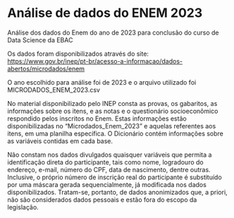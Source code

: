 # Análise de dados do ENEM 2023

Análise dos dados do Enem do ano de 2023 para conclusão do curso de Data Science da EBAC

Os dados foram disponibilizados através do site: https://www.gov.br/inep/pt-br/acesso-a-informacao/dados-abertos/microdados/enem

O ano escolhido para análise foi de 2023 e o arquivo utilizado foi MICRODADOS_ENEM_2023.csv

No material disponibilizado pelo INEP consta as provas, os gabaritos, as informações sobre os itens, e as notas e o questionário socioeconômico respondido pelos inscritos no Enem. Estas informações estão disponibilizadas no “Microdados_Enem_2023” e aquelas referentes aos itens, em uma planilha específica. O Dicionário contém informações sobre as variáveis contidas em cada base.

Não constam nos dados divulgados quaisquer variáveis que permita a identificação direta do participante, tais como nome, logradouro do endereço, e-mail, número do CPF, data de nascimento, dentre outras. Inclusive, o próprio número de inscrição real do participante é substituído por uma máscara gerada sequencialmente, já modificada nos dados disponibilizados. Tratam-se, portanto, de dados anonimizados que, a priori, não são considerados dados pessoais e estão fora do escopo da legislação.
